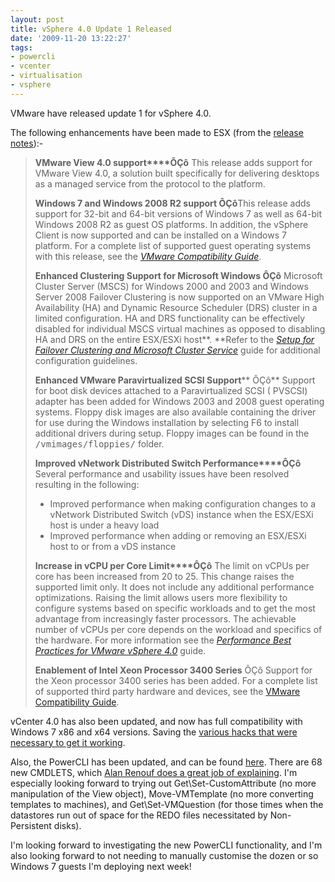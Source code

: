 ```yaml
---
layout: post
title: vSphere 4.0 Update 1 Released
date: '2009-11-20 13:22:27'
tags:
- powercli
- vcenter
- virtualisation
- vsphere
---
```



VMware have released update 1 for vSphere 4.0.

The following enhancements have been made to ESX (from the [release notes](http://www.vmware.com/support/vsphere4/doc/vsp_esx40_u1_rel_notes.html#whatsnew)):-

> **VMware View 4.0 support****ÔÇô** This release adds support for VMware View 4.0, a solution built specifically for delivering desktops as a managed service from the protocol to the platform.
> 
> **Windows 7 and Windows 2008 R2 support ÔÇô**This release adds support for 32-bit and 64-bit versions of Windows 7 as well as 64-bit Windows 2008 R2 as guest OS platforms. In addition, the vSphere Client is now supported and can be installed on a Windows 7 platform. For a complete list of supported guest operating systems with this release, see the [*VMware Compatibility Guide*](http://www.vmware.com/resources/compatibility/search.php).
> 
> **Enhanced Clustering Support for Microsoft Windows ÔÇô** Microsoft Cluster Server (MSCS) for Windows 2000 and 2003 and Windows Server 2008 Failover Clustering is now supported on an VMware High Availability (HA) and Dynamic Resource Scheduler (DRS) cluster in a limited configuration. HA and DRS functionality can be effectively disabled for individual MSCS virtual machines as opposed to disabling HA and DRS on the entire ESX/ESXi host**. **Refer to the *[Setup for Failover Clustering and Microsoft Cluster Service](http://www.vmware.com/pdf/vsphere4/r40_u1/vsp_40_u1_mscs.pdf)* guide for additional configuration guidelines.
> 
> **Enhanced VMware Paravirtualized SCSI Support**** ÔÇô** Support for boot disk devices attached to a Paravirtualized SCSI ( PVSCSI) adapter has been added for Windows 2003 and 2008 guest operating systems. Floppy disk images are also available containing the driver for use during the Windows installation by selecting F6 to install additional drivers during setup. Floppy images can be found in the <tt>/vmimages/floppies/</tt> folder.
> 
> **Improved vNetwork Distributed Switch Performance****ÔÇô** Several performance and usability issues have been resolved resulting in the following:
> 
> - Improved performance when making configuration changes to a vNetwork Distributed Switch (vDS) instance when the ESX/ESXi host is under a heavy load
> - Improved performance when adding or removing an ESX/ESXi host to or from a vDS instance
> 
> **Increase in vCPU per Core Limit****ÔÇô** The limit on vCPUs per core has been increased from 20 to 25. This change raises the supported limit only. It does not include any additional performance optimizations. Raising the limit allows users more flexibility to configure systems based on specific workloads and to get the most advantage from increasingly faster processors. The achievable number of vCPUs per core depends on the workload and specifics of the hardware. For more information see the *[Performance Best Practices for VMware vSphere 4.0](http://www.vmware.com/pdf/Perf_Best_Practices_vSphere4.0.pdf)* guide.
> 
> **Enablement of Intel Xeon Processor 3400 Series** ÔÇô Support for the Xeon processor 3400 series has been added. For a complete list of supported third party hardware and devices, see the [VMware Compatibility Guide](http://www.vmware.com/resources/compatibility/search.php).

vCenter 4.0 has also been updated, and now has full compatibility with Windows 7 x86 and x64 versions. Saving the [various hacks that were necessary to get it working](http://xtravirt.com/running-vmware-vsphere-client-windows-7).

Also, the PowerCLI has been updated, and can be found [here](http://blogs.vmware.com/vipowershell/2009/11/powercli-40-u1-is-out.html). There are 68 new CMDLETS, which [Alan Renouf does a great job of explaining](http://www.virtu-al.net/2009/11/20/powercli-bring-on-the-next-version/). I'm especially looking forward to trying out Get\Set-CustomAttribute (no more manipulation of the View object), Move-VMTemplate (no more converting templates to machines), and Get\Set-VMQuestion (for those times when the datastores run out of space for the REDO files necessitated by Non-Persistent disks).

I'm looking forward to investigating the new PowerCLI functionality, and I'm also looking forward to not needing to  manually customise the dozen or so Windows 7 guests I'm deploying next week!


